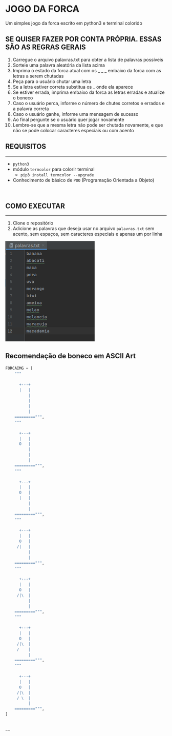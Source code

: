 # **JOGO DA FORCA**

Um simples jogo da forca escrito em python3 e terminal colorido

## SE QUISER FAZER POR CONTA PRÓPRIA. ESSAS SÃO AS REGRAS GERAIS

   1. Carregue o arquivo palavras.txt para obter a lista de palavras possíveis
   2. Sorteie uma palavra aleatória da lista acima
   3. Imprima o estado da forca atual com os _ _ _ embaixo da forca com as letras a serem chutadas
   4. Peça para o usuário chutar uma letra
   5. Se a letra estiver correta substitua os _ onde ela aparece
   6. Se estiver errada, imprima embaixo da forca as letras erradas e atualize o boneco
   7. Caso o usuário perca, informe o número de chutes corretos e errados e a palavra correta
   8. Caso o usuário ganhe, informe uma mensagem de sucesso
   9. Ao final pergunte se o usuário quer jogar novamente
   10. Lembre-se que a mesma letra não pode ser chutada novamente, e que não se pode colocar caracteres especiais ou com acento


## REQUISITOS

---

* `python3`
* módulo `termcolor` para colorir terminal
  * `pip3 install termcolor --upgrade` 
* Conhecimento de básico de `POO` (Programação Orientada a Objeto)

<BR>

## COMO EXECUTAR

---

1. Clone o repositório
2. Adicione as palavras que deseja usar no arquivo `palavras.txt` sem acento, sem espaços, sem caracteres especiais e apenas um por linha

![palavras](/fotos/palavras.png)

## Recomendação de boneco em ASCII Art

~~~python
FORCAIMG = [
    """

      +---+
      |   |
          |
          |
          |
          |
    =========""",
    """

      +---+
      |   |
      O   |
          |
          |
          |
    =========""",
    """

      +---+
      |   |
      O   |
      |   |
          |
          |
    =========""",
    """

      +---+
      |   |
      O   |
     /|   |
          |
          |
    =========""",
    """

      +---+
      |   |
      O   |
     /|\  |
          |
          |
    =========""",
    """

      +---+
      |   |
      O   |
     /|\  |
     /    |
          |
    =========""",
    """

      +---+
      |   |
      O   |
     /|\  |
     / \  |
          |
    =========""",
]


~~